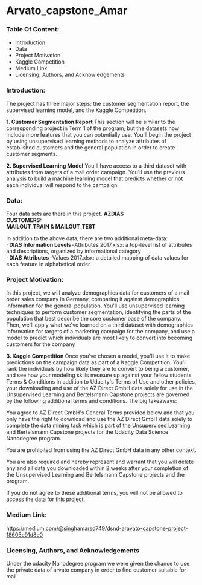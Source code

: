 # Arvato_capstone_Amar

### Table Of Content:
 - Introduction
 - Data
 - Project Motivation
 - Kaggle Competition
 - Medium Link
 - Licensing, Authors, and Acknowledgements

### Introduction:
The project has three major steps: the customer segmentation report, the supervised learning model, and the Kaggle Competition.<br>

**1. Customer Segmentation Report**
This section will be similar to the corresponding project in Term 1 of the program, but the datasets now include more features that you can potentially use. You'll begin the project by using unsupervised learning methods to analyze attributes of established customers and the general population in order to create customer segments.

**2. Supervised Learning Model**
You'll have access to a third dataset with attributes from targets of a mail order campaign. You'll use the previous analysis to build a machine learning model that predicts whether or not each individual will respond to the campaign.

### Data:
Four data sets are there in this project.
**AZDIAS**<br>
**CUSTOMERS:** <br>
**MAILOUT_TRAIN & MAILOUT_TEST**<br>

In addition to the above data, there are two additional meta-data:<br>
· **DIAS Information Levels** - Attributes 2017.xlsx: a top-level list of attributes and descriptions, organized by informational category<br>
· **DIAS Attributes** - Values 2017.xlsx: a detailed mapping of data values for each feature in alphabetical order<br>

 ### Project Motivation:
 In this project, we will analyze demographics data for customers of a mail-order sales company in Germany, comparing it against demographics information for the general population. You'll use unsupervised learning techniques to perform customer segmentation, identifying the parts of the population that best describe the core customer base of the company. Then, we'll apply what we've learned on a third dataset with demographics information for targets of a marketing campaign for the company, and use a model to predict which individuals are most likely to convert into becoming customers for the company

**3. Kaggle Competition**
Once you've chosen a model, you'll use it to make predictions on the campaign data as part of a Kaggle Competition. You'll rank the individuals by how likely they are to convert to being a customer, and see how your modeling skills measure up against your fellow students.
Terms & Conditions
In addition to Udacity's Terms of Use and other policies, your downloading and use of the AZ Direct GmbH data solely for use in the Unsupervised Learning and Bertelsmann Capstone projects are governed by the following additional terms and conditions. The big takeaways:

You agree to AZ Direct GmbH's General Terms provided below and that you only have the right to download and use the AZ Direct GmbH data solely to complete the data mining task which is part of the Unsupervised Learning and Bertelsmann Capstone projects for the Udacity Data Science Nanodegree program.

You are prohibited from using the AZ Direct GmbH data in any other context.

You are also required and hereby represent and warrant that you will delete any and all data you downloaded within 2 weeks after your completion of the Unsupervised Learning and Bertelsmann Capstone projects and the program.

If you do not agree to these additional terms, you will not be allowed to access the data for this project.

### Medium Link:
https://medium.com/@singhamarsd749/dsnd-aravato-capstone-project-18605e91d8e0


### Licensing, Authors, and Acknowledgements
Under the udacity Nanodegree program we were given the chance to use the private data of arvato company in order to find customer suitable for mail.

